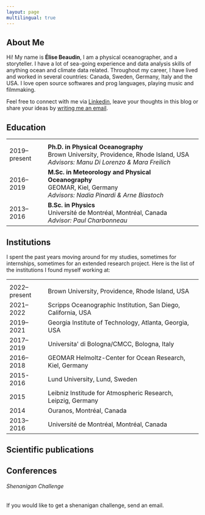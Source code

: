 ```yaml
---
layout: page
multilingual: true
---
```


## About Me
Hi! My name is **Élise Beaudin**, I am a physical oceanographer, and a storyteller. I have a lot of sea-going experience and data analysis skills of anything ocean and climate data related. Throughout my career, I have lived and worked in several countries: Canada, Sweden, Germany, Italy and the USA. I love open source softwares and prog languages, playing music and filmmaking.

Feel free to connect with me via [Linkedin](https://www.linkedin.com/in/elise-beaudin/), leave your thoughts in this blog or share your ideas by [writing me an email](mailto:elise_beaudin@brown.edu).

## Education

<table style="border: none !important; border-collapse: collapse;">
  <tr>
    <th style="width: 20%; border: none !important;"></th>
    <th style="width: 80%; border: none !important;"></th>
  </tr>
  <tr>
    <td style="border: none !important;">2019–present</td>
    <td style="border: none !important;"><b>Ph.D. in Physical Oceanography</b><br>Brown University, Providence, Rhode Island, USA<br><i>Advisors: Manu Di Lorenzo & Mara Freilich</i></td>
  </tr>
  <tr>
    <td style="border: none !important;">2016–2019</td>
    <td style="border: none !important;"><b>M.Sc. in Meteorology and Physical Oceanography</b><br>GEOMAR, Kiel, Germany<br><i>Advisors: Nadia Pinardi & Arne Biastoch</i></td>
  </tr>
  <tr>
    <td style="border: none !important;">2013–2016</td>
    <td style="border: none !important;"><b>B.Sc. in Physics</b><br>Université de Montréal, Montréal, Canada<br><i>Advisor: Paul Charbonneau</i></td>
  </tr>
</table>

## Institutions
I spent the past years moving around for my studies, sometimes for internships, sometimes for an extended research project. Here is the list of the institutions I found myself working at:

<table style="border: none !important; border-collapse: collapse;">
  <tr>
    <th style="width: 20%; border: none !important;"></th>
    <th style="width: 80%; border: none !important;"></th>
  </tr>
  <tr>
    <td style="border: none !important;">2022–present</td>
    <td style="border: none !important;">Brown University, Providence, Rhode Island, USA<br></td>
  </tr>
  <tr>
    <td style="border: none !important;">2021–2022</td>
    <td style="border: none !important;">Scripps Oceanographic Institution, San Diego, California, USA<br></td>
  </tr>
  <tr>
    <td style="border: none !important;">2019–2021</td>
    <td style="border: none !important;">Georgia Institute of Technology, Atlanta, Georgia, USA<br></td>
  </tr>
  <tr>
    <td style="border: none !important;">2017–2019</td>
    <td style="border: none !important;">Universita' di Bologna/CMCC, Bologna, Italy<br></td>
  </tr>
  <tr>
    <td style="border: none !important;">2016–2018</td>
    <td style="border: none !important;">GEOMAR Helmoltz-Center for Ocean Research, Kiel, Germany<br></td>
  </tr>
  <tr>
    <td style="border: none !important;">2015-2016</td>
    <td style="border: none !important;">Lund University, Lund, Sweden<br></td>
  </tr>
  <tr>
    <td style="border: none !important;">2015</td>
    <td style="border: none !important;">Leibniz Institude for Atmospheric Research, Leipzig, Germany<br></td>
  </tr>
  <tr>
    <td style="border: none !important;">2014</td>
    <td style="border: none !important;">Ouranos, Montréal, Canada<br></td>
  </tr>
  <tr>
    <td style="border: none !important;">2013–2016</td>
    <td style="border: none !important;">Université de Montréal, Montréal, Canada<br></td>
  </tr>
</table>

## Scientific publications

## Conferences

###### Shenanigan Challenge
If you would like to get a shenanigan challenge, send an email.
